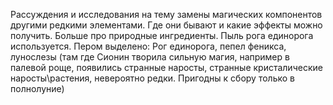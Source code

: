 Рассуждения и исследования на тему замены магических компонентов другими редкими элементами. Где они бывают и какие эффекты можно получить. Больше про природные ингредиенты. Пыль рога единорога используется. 
Пером выделено: Рог единорога, пепел феникса, лунослезы (там где Сионин творила сильную магия, например в палевой роще, появились странные наросты, странные кристалические наросты\растения, невероятно редки. Пригодны к сбору только в полнолуние)